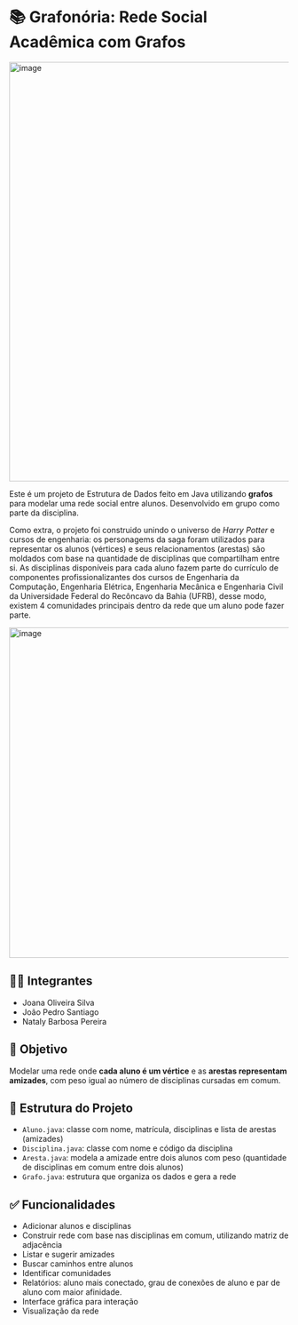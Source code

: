 # 📚 Grafonória: Rede Social Acadêmica com Grafos

<img width="1343" height="755" alt="image" src="https://github.com/user-attachments/assets/9f659880-f808-40ef-871e-7618170d7dac" />

Este é um projeto de Estrutura de Dados feito em Java utilizando **grafos** para modelar uma rede social entre alunos. Desenvolvido em grupo como parte da disciplina.

Como extra, o projeto foi construido unindo o universo de *Harry Potter* e cursos de engenharia: os personagems da saga foram utilizados para representar os alunos (vértices) e seus relacionamentos (arestas) são moldados com base na quantidade de disciplinas que compartilham entre si. As disciplinas disponíveis para cada aluno fazem parte do currículo de componentes profissionalizantes dos cursos de Engenharia da Computação, Engenharia Elétrica, Engenharia Mecânica e Engenharia Civil da Universidade Federal do Recôncavo da Bahia (UFRB), desse modo, existem 4 comunidades principais dentro da rede que um aluno pode fazer parte. 

<img width="1095" height="595" alt="image" src="https://github.com/user-attachments/assets/c1984c1f-b5ca-4208-bacf-041a08fca854" />


## 👩‍💻 Integrantes
- Joana Oliveira Silva
- João Pedro Santiago
- Nataly Barbosa Pereira

## 🎯 Objetivo

Modelar uma rede onde **cada aluno é um vértice** e as **arestas representam amizades**, com peso igual ao número de disciplinas cursadas em comum.

## 🧱 Estrutura do Projeto

- `Aluno.java`: classe com nome, matrícula, disciplinas e lista de arestas (amizades)
- `Disciplina.java`: classe com nome e código da disciplina
- `Aresta.java`: modela a amizade entre dois alunos com peso (quantidade de disciplinas em comum entre dois alunos)
- `Grafo.java`: estrutura que organiza os dados e gera a rede

## ✅ Funcionalidades

- Adicionar alunos e disciplinas
- Construir rede com base nas disciplinas em comum, utilizando matriz de adjacência 
- Listar e sugerir amizades
- Buscar caminhos entre alunos
- Identificar comunidades
- Relatórios: aluno mais conectado, grau de conexões de aluno e par de aluno com maior afinidade.
- Interface gráfica para interação
- Visualização da rede 
